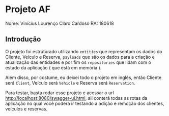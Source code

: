 # Projeto AF

Nome: Vinícius Lourenço Claro Cardoso
RA: 180618

## Introdução

O projeto foi estruturado utilizando `entities` que representam os dados do Cliente, Veículo e Reserva,
`payloads` que são os dados para a criação e atualização das entidades e por fim os
`repositories` que lidam com o estado da aplicação ( que está em memória ).

Além disso, por costume, eu deixei todo o projeto em inglês, então Cliente será `Client`,
Veículo será `Vehicle` e Reserva será `Reservation`.

Para testar, basta rodar esse projeto e acessar o url [http://localhost:8080/swagger-ui.html](http://localhost:8080/swagger-ui.html),
ali conterá todas as rotas da aplicação no qual você poderá ir testando a adição e remoção
dos clientes, veículos e reservas.
